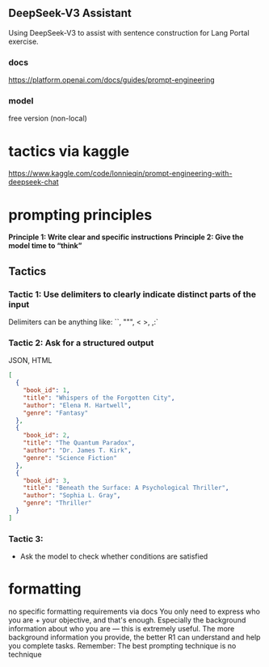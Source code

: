 ## DeepSeek-V3 Assistant
Using DeepSeek-V3 to assist with sentence construction for Lang Portal exercise.
### docs
https://platform.openai.com/docs/guides/prompt-engineering

### model
free version (non-local)

# tactics via kaggle
https://www.kaggle.com/code/lonnieqin/prompt-engineering-with-deepseek-chat

# prompting principles
**Principle 1: Write clear and specific instructions**
**Principle 2: Give the model time to “think”**

## Tactics
### Tactic 1: Use delimiters to clearly indicate distinct parts of the input
Delimiters can be anything like: ``, """, < >, ,:`

### Tactic 2: Ask for a structured output
JSON, HTML
```json
[
  {
    "book_id": 1,
    "title": "Whispers of the Forgotten City",
    "author": "Elena M. Hartwell",
    "genre": "Fantasy"
  },
  {
    "book_id": 2,
    "title": "The Quantum Paradox",
    "author": "Dr. James T. Kirk",
    "genre": "Science Fiction"
  },
  {
    "book_id": 3,
    "title": "Beneath the Surface: A Psychological Thriller",
    "author": "Sophia L. Gray",
    "genre": "Thriller"
  }
]
```
### Tactic 3:
- Ask the model to check whether conditions are satisfied


# formatting
no specific formatting requirements via docs
You only need to express who you are + your objective, and that's enough. Especially the background information about who you are — this is extremely useful. The more background information you provide, the better R1 can understand and help you complete tasks. Remember: The best prompting technique is no technique
